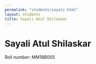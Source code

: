 ```yaml
---
permalink: "students/sayali.html"
layout: students
title: Sayali Atul Shilaskar
---
```

# Sayali Atul Shilaskar

Roll number: MM18B005

